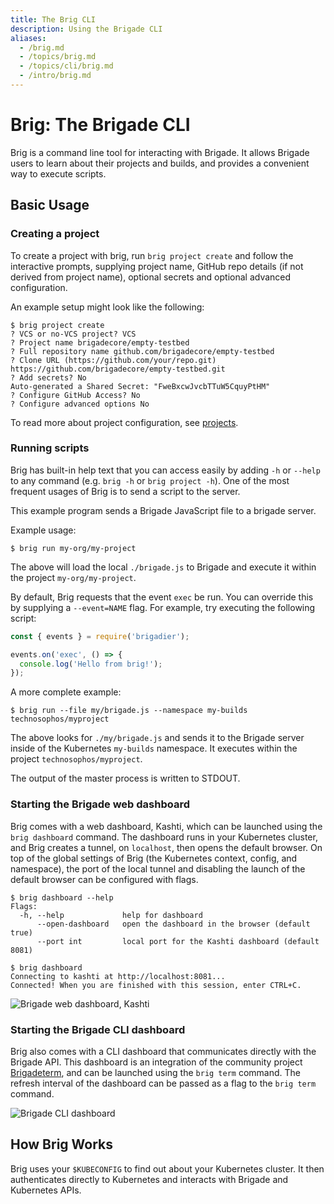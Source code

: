 ```yaml
---
title: The Brig CLI
description: Using the Brigade CLI
aliases:
  - /brig.md
  - /topics/brig.md
  - /topics/cli/brig.md
  - /intro/brig.md
---
```


# Brig: The Brigade CLI

Brig is a command line tool for interacting with Brigade. It allows Brigade
users to learn about their projects and builds, and provides a convenient way
to execute scripts.

## Basic Usage

### Creating a project

To create a project with brig, run `brig project create` and follow the interactive prompts,
supplying project name, GitHub repo details (if not derived from project name), optional secrets
and optional advanced configuration.

An example setup might look like the following:

```console
$ brig project create
? VCS or no-VCS project? VCS
? Project name brigadecore/empty-testbed
? Full repository name github.com/brigadecore/empty-testbed
? Clone URL (https://github.com/your/repo.git) https://github.com/brigadecore/empty-testbed.git
? Add secrets? No
Auto-generated a Shared Secret: "FweBxcwJvcbTTuW5CquyPtHM"
? Configure GitHub Access? No
? Configure advanced options No
```

To read more about project configuration, see [projects](../docs/topics/projects.md).

### Running scripts

Brig has built-in help text that you can access easily by adding `-h` or `--help`
to any command (e.g. `brig -h` or `brig project -h`). One of the most frequent
usages of Brig is to send a script to the server.

This example program sends a Brigade JavaScript file to a brigade server.

Example usage:

```console
$ brig run my-org/my-project
```

The above will load the local `./brigade.js` to Brigade and execute it within the project
`my-org/my-project`.

By default, Brig requests that the event `exec` be run. You can override this by
supplying a `--event=NAME` flag. For example, try executing the following script:

```javascript
const { events } = require('brigadier');

events.on('exec', () => {
  console.log('Hello from brig!');
});
```

A more complete example:

```console
$ brig run --file my/brigade.js --namespace my-builds technosophos/myproject
```

The above looks for `./my/brigade.js` and sends it to the Brigade server inside of
the Kubernetes `my-builds` namespace. It executes within the project
`technosophos/myproject`.

The output of the master process is written to STDOUT.

### Starting the Brigade web dashboard

Brig comes with a web dashboard, Kashti, which can be launched using the `brig dashboard` command.
The dashboard runs in your Kubernetes cluster, and Brig creates a tunnel, on `localhost`, then opens
the default browser. On top of the global settings of Brig (the Kubernetes context, config, and namespace),
the port of the local tunnel and disabling the launch of the default browser can be configured with flags.

```
$ brig dashboard --help
Flags:
  -h, --help             help for dashboard
      --open-dashboard   open the dashboard in the browser (default true)
      --port int         local port for the Kashti dashboard (default 8081)

$ brig dashboard
Connecting to kashti at http://localhost:8081...
Connected! When you are finished with this session, enter CTRL+C.
```

![Brigade web dashboard, Kashti](https://user-images.githubusercontent.com/686194/33646819-7d19d222-da06-11e7-8513-82e521fda608.gif)

### Starting the Brigade CLI dashboard

Brig also comes with a CLI dashboard that communicates directly with the Brigade API.
This dashboard is an integration of the community project [Brigadeterm](https://github.com/slok/brigadeterm/),
and can be launched using the `brig term` command. The refresh interval of the dashboard can be passed as a
flag to the `brig term` command.

![Brigade CLI dashboard](https://docs.brigade.sh/img/brig-term.png)

## How Brig Works

Brig uses your `$KUBECONFIG` to find out about your Kubernetes cluster. It then
authenticates directly to Kubernetes and interacts with Brigade and Kubernetes
APIs.
